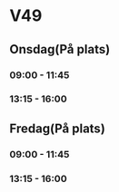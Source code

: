 # V49

## Onsdag(På plats)
### 09:00 - 11:45
### 13:15 - 16:00 

## Fredag(På plats)
### 09:00 - 11:45
### 13:15 - 16:00 